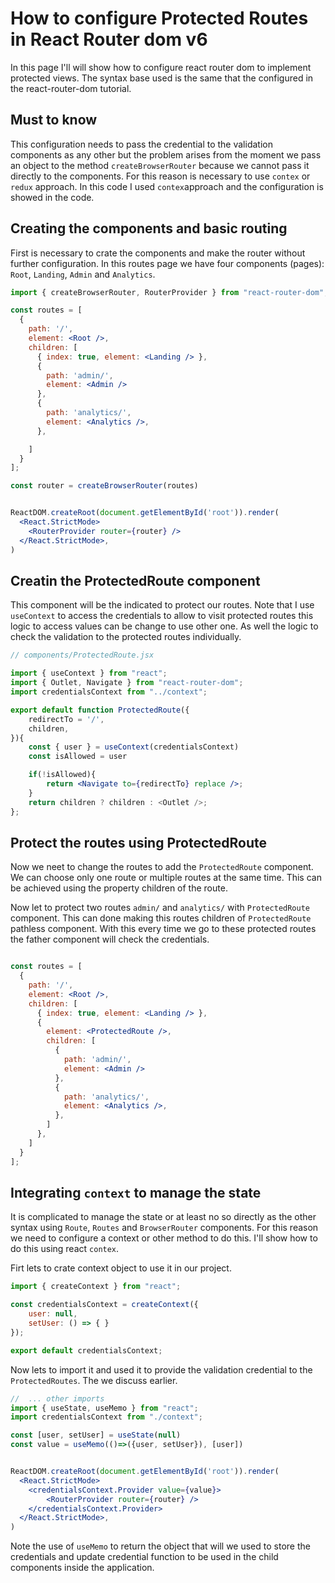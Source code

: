 # How to configure Protected Routes in React Router dom v6
In this page I'll will show how to configure react router dom to implement protected views. The syntax base used is the same that the configured in the react-router-dom tutorial. 

## Must to know

This configuration needs to pass the credential to the validation components as any other but the problem arises from the moment we pass  an object to the method `createBrowserRouter` because we cannot pass it directly to the components. For this reason is necessary to use `contex` or `redux` approach. In this code I used `contex`approach and the configuration is showed in the code.

## Creating the components and basic routing
First is necessary to crate the components and make the router without further configuration. In this routes page we have four components (pages): `Root`, `Landing`, `Admin` and `Analytics`.

```jsx
import { createBrowserRouter, RouterProvider } from "react-router-dom";

const routes = [
  {
    path: '/',
    element: <Root />,
    children: [
      { index: true, element: <Landing /> },
      {
        path: 'admin/',
        element: <Admin />
      },    
      {
        path: 'analytics/',
        element: <Analytics />,
      },

    ]
  }
];

const router = createBrowserRouter(routes)


ReactDOM.createRoot(document.getElementById('root')).render(
  <React.StrictMode>
    <RouterProvider router={router} />
  </React.StrictMode>,
)

```

## Creatin the ProtectedRoute component

This component will be the indicated to protect our routes. Note that I use `useContext` to access the credentials to allow to visit protected routes this logic to access values can be change to use other one. 
As well the logic to check the validation to the protected routes individually.

```jsx
// components/ProtectedRoute.jsx

import { useContext } from "react";
import { Outlet, Navigate } from "react-router-dom";
import credentialsContext from "../context";

export default function ProtectedRoute({
    redirectTo = '/',
    children,
}){
    const { user } = useContext(credentialsContext)
    const isAllowed = user

    if(!isAllowed){
        return <Navigate to={redirectTo} replace />;
    }
    return children ? children : <Outlet />;
};
```
## Protect the routes using ProtectedRoute

Now we neet to change the routes to add the `ProtectedRoute` component. We can choose only one route or multiple routes at the same time. This can be achieved using the property children of the route.

Now let to protect two routes `admin/` and `analytics/` with `ProtectedRoute` component. This can done making this routes children of `ProtectedRoute` pathless component. With this every time we go to these protected routes the father component will check the credentials.

```jsx

const routes = [
  {
    path: '/',
    element: <Root />,
    children: [
      { index: true, element: <Landing /> },
      {
        element: <ProtectedRoute />,
        children: [
          {
            path: 'admin/',
            element: <Admin />
          },
          {
            path: 'analytics/',
            element: <Analytics />,
          },
        ]
      },
    ]
  }
];
```
## Integrating `context` to manage the state

It is complicated to manage the state or at least no so directly as the other syntax using `Route`, `Routes` and `BrowserRouter` components. For this reason we need to configure a context or other method to do this. I'll show how to do this using react `contex`.

Firt lets to crate context object to use it in our project.
```jsx
import { createContext } from "react";

const credentialsContext = createContext({
    user: null,
    setUser: () => { }
});

export default credentialsContext;
```

Now lets to import it and used it to provide the validation credential to the `ProtectedRoutes`. The we discuss earlier.


```jsx
//  ... other imports
import { useState, useMemo } from "react";
import credentialsContext from "./context";

const [user, setUser] = useState(null)
const value = useMemo(()=>({user, setUser}), [user])


ReactDOM.createRoot(document.getElementById('root')).render(
  <React.StrictMode>
    <credentialsContext.Provider value={value}>
        <RouterProvider router={router} />
    </credentialsContext.Provider>
  </React.StrictMode>,
)
```
Note the use of `useMemo` to return the object that will we used to store the credentials and update credential function to be used in the child components inside the application.